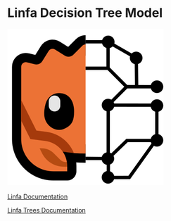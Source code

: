 # Linfa Decision Tree Model

<img src="mascot.svg" alt="Alt text" title="Optional title">


[Linfa Documentation](https://github.com/rust-ml/linfa)

[Linfa Trees Documentation](https://docs.rs/linfa-trees/latest/linfa_trees/)